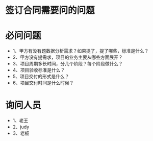 
# 签订合同需要问的问题

# 必问问题

* 1、甲方有没有题数据分析需求？如果提了，提了哪些，标准是什么？
* 2、甲方没有提需求，项目的业务主要从哪些方面展开？
* 3、项目周期多长时间，分几个阶段？每个阶段做什么？
* 4、项目验收标准是什么？
* 5、项目交付的形式是什么？
* 6、项目交付时间是什么时候？

# 询问人员

* 1、老王
* 2、judy
* 3、老板







